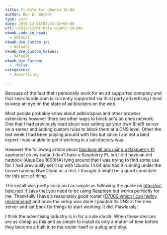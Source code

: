 ```yaml
---
title: Pi-Hole for Ubuntu 14.04
author: Ben E. Boyter
type: post
date: 2015-12-26T02:24:32+00:00
url: /2015/12/pi-hole-ubuntu-14-04/
nkweb_code_in_head:
  - default
nkweb_Use_Custom_js:
  - default
nkweb_Use_Custom_Values:
  - default
nkweb_Use_Custom:
  - 'false'
categories:
  - Advertising

---
```

Because of the fact that I personally work for an ad supported company and that searchcode.com is currently supported via third party advertising I tend to keep an eye on the state of ad blockers on the web.

Most people probably know about adblockplus and other browser extensions however there are other ways to block ad's on ones network. One that I had previously read about was setting up your own Bind9 server on a server and adding custom rules to block them at a DNS level. Other the last week I had been playing around with this but since I am not a bind expert I was unable to get it working in a satisfactory way.

However the following article about [blocking all ads using a Raspberry Pi][1] appeared on my radar. I don't have a Raspberry Pi, but I did have an old netbook (Asus Eee 1000HA) lying around that I was trying to find some use for. I had previously set it up with Ubuntu 14.04 and had it running under the house running OwnCloud as a test. I thought it might be a good candidate for this sort of thing.

The install was pretty easy and as simple as following the guide on <http://pi-hole.net/> It says that you need to be using Raspbian but works perfectly for me. Thankfully I have a reasonably good router ([D7000 which I can highly recommend][2]) and once the setup was done I pointed its DNS at the new server and sat back for things to start working. It did. Flawlessly.

I think the advertising industry is in for a rude shock. When these devices are as cheap as this and as simple to install its only a matter of time before they become a built in to the router itself or a plug and play.

 [1]: https://medium.com/@robleathern/block-ads-on-all-home-devices-for-53-18-a5f1ec139693#.fn6k557h3
 [2]: http://www.netgear.com/home/products/networking/dsl-modems-routers/D7000.aspx